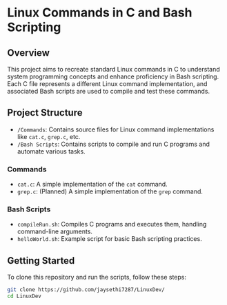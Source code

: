 # Linux Commands in C and Bash Scripting

## Overview
This project aims to recreate standard Linux commands in C to understand system programming concepts and enhance proficiency in Bash scripting. Each C file represents a different Linux command implementation, and associated Bash scripts are used to compile and test these commands.

## Project Structure

- `/Commands`: Contains source files for Linux command implementations like `cat.c`, `grep.c`, etc.
- `/Bash Scripts`: Contains scripts to compile and run C programs and automate various tasks.

### Commands

- `cat.c`: A simple implementation of the `cat` command.
- `grep.c`: (Planned) A simple implementation of the `grep` command.

### Bash Scripts

- `compileRun.sh`: Compiles C programs and executes them, handling command-line arguments.
- `helloWorld.sh`: Example script for basic Bash scripting practices.

## Getting Started

To clone this repository and run the scripts, follow these steps:

```bash
git clone https://github.com/jaysethi7287/LinuxDev/
cd LinuxDev
